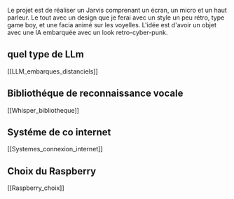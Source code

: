 

Le projet est de réaliser un Jarvis comprenant un écran, un micro et un haut parleur.
Le tout avec un design que je ferai avec un style un peu rétro, type game boy, et une facia animé sur les voyelles. L'idée est d'avoir un objet avec une IA embarquée avec un look retro-cyber-punk.


## quel type de LLm

[[LLM_embarques_distanciels]]

## Bibliothéque de reconnaissance vocale

[[Whisper_bibliotheque]]

## Systéme de co internet

[[Systemes_connexion_internet]]

## Choix du Raspberry

[[Raspberry_choix]]



